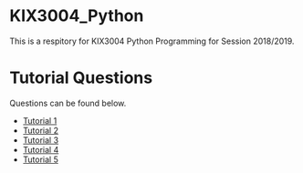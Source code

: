 # KIX3004_Python

This is a respitory for KIX3004 Python Programming for Session 2018/2019.

# Tutorial Questions
Questions can be found below.
* [Tutorial 1](https://github.com/khvmaths/KIX3004_Python/blob/master/Questions/KIX3004_Tutorial01.pdf)
* [Tutorial 2](https://github.com/khvmaths/KIX3004_Python/blob/master/Questions/KIX3004_Tutorial02.pdf)
* [Tutorial 3](https://github.com/khvmaths/KIX3004_Python/blob/master/Questions/KIX3004_Tutorial03.pdf)
* [Tutorial 4](https://github.com/khvmaths/KIX3004_Python/blob/master/Questions/KIX3004_Tutorial04.pdf)
* [Tutorial 5](https://github.com/khvmaths/KIX3004_Python/blob/master/Questions/KIX3004_Tutorial05.pdf)
